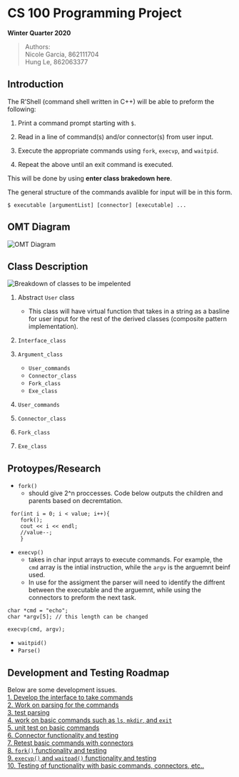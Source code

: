 # CS 100 Programming Project
**Winter Quarter 2020**
>Authors:  
Nicole Garcia, 862111704   
Hung Le, 862063377  


## Introduction
The R'Shell (command shell written in C++) will be able to preform the following:

1. Print a command prompt starting with `$`.
2. Read in a line of command(s) and/or connector(s) from user input.  

3. Execute the appropriate commands using `fork`, `execvp`, and `waitpid`.
4. Repeat the above until an exit command is executed.  

This will be done by using **enter class brakedown here**.

The general structure of the commands avalible for input will be in this form.
```
$ executable [argumentList] [connector] [executable] ...
```

## OMT Diagram
    
![OMT Diagram](https://camo.githubusercontent.com/6a4636e9710696f703f4fd5e44e202030007db40/68747470733a2f2f692e6779617a6f2e636f6d2f36623332303734333437373531616134333534653131626535616564663164332e706e67)



## Class Description
![Breakdown of classes to be impelented](https://camo.githubusercontent.com/296f638fb195719e6d6affd90adf4e1e82d9f604/68747470733a2f2f692e6779617a6f2e636f6d2f30653965393836316135393235666636363436356631356231643162356363332e706e67)
 
1. Abstract `User` class
    * This class will have virtual function that takes in a string as a basline for user input for the rest of the derived classes (composite pattern implementation).  
2. `Interface_class`
3. `Argument_class`
    
    * `User_commands`
    *  `Connector_class`
    * `Fork_class`
    * `Exe_class`
4. `User_commands`
    
5. `Connector_class`
    
6. `Fork_class`
    
7. `Exe_class`
    

## Protoypes/Research 

- `fork()`
    * should give 2^n proccesses. Code below outputs the children and parents based on decremtation.
```
 for(int i = 0; i < value; i++){
    fork();
    cout << i << endl;
    //value--;
    }
```
- `execvp()`
    * takes in char input arrays to execute commands. For example, the `cmd` array is the intial instruction, while the `argv` is the arguemnt beinf used.
     * In use for the assigment the parser will need to identify the diffrent between the executable and the arguemnt, while using the connectors to preform the next task.

```
char *cmd = "echo";
char *argv[5]; // this length can be changed 

execvp(cmd, argv);

```  

- `waitpid()`
- `Parse()`

## Development and Testing Roadmap

Below are some development issues.  
[1. Develop the interface to take commands ](https://github.com/cs100/assignment-teamteam/issues/1#issue-556420534)   
[2. Work on parsing for the commands](https://github.com/cs100/assignment-teamteam/issues/2#issue-556421562)  
[3. test parsing](https://github.com/cs100/assignment-teamteam/issues/3#issue-556422455)  
[4. work on basic commands such as `ls`, `mkdir`, and `exit`](https://github.com/cs100/assignment-teamteam/issues/4#issue-556422892)  
[5. unit test on basic commands](https://github.com/cs100/assignment-teamteam/issues/5#issue-556423312)  
[6. Connector functionality and testing ](https://github.com/cs100/assignment-teamteam/issues/6#issue-556424991)  
[7. Retest basic commands with connectors](https://github.com/cs100/assignment-teamteam/issues/7#issue-556425469)  
[8. `fork()` functionality and testing](https://github.com/cs100/assignment-teamteam/issues/8#issue-556425788)  
[9. `execvp()` and `waitpad()` functionality and testing](https://github.com/cs100/assignment-teamteam/issues/9#issue-556426529)  
[10. Testing of functionality with basic commands, connectors, etc..](https://github.com/cs100/assignment-teamteam/issues/10#issue-556426755)
